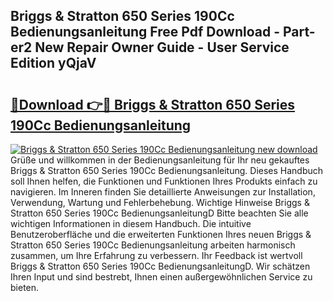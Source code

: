 ## Briggs & Stratton 650 Series 190Cc Bedienungsanleitung Free Pdf Download - Part-er2 New Repair Owner Guide - User Service Edition yQjaV

# <h2><a href="http://df5vlgr.blite.top/?on=Briggs+%26+Stratton+650+Series+190Cc+Bedienungsanleitung">🔗Download 👉🔴 Briggs & Stratton 650 Series 190Cc Bedienungsanleitung</a></h2>

[![Briggs & Stratton 650 Series 190Cc Bedienungsanleitung new download](https://i.imgur.com/lujVjoI.png)](http://df5vlgr.blite.top/?on=Briggs+%26+Stratton+650+Series+190Cc+Bedienungsanleitung)
Grüße und willkommen in der Bedienungsanleitung für Ihr neu gekauftes Briggs & Stratton 650 Series 190Cc Bedienungsanleitung. Dieses Handbuch soll Ihnen helfen, die Funktionen und Funktionen Ihres Produkts einfach zu navigieren. Im Inneren finden Sie detaillierte Anweisungen zur Installation, Verwendung, Wartung und Fehlerbehebung. Wichtige Hinweise Briggs & Stratton 650 Series 190Cc BedienungsanleitungD Bitte beachten Sie alle wichtigen Informationen in diesem Handbuch. Die intuitive Benutzeroberfläche und die erweiterten Funktionen Ihres neuen Briggs & Stratton 650 Series 190Cc Bedienungsanleitung arbeiten harmonisch zusammen, um Ihre Erfahrung zu verbessern. Ihr Feedback ist wertvoll Briggs & Stratton 650 Series 190Cc BedienungsanleitungD. Wir schätzen Ihren Input und sind bestrebt, Ihnen einen außergewöhnlichen Service zu bieten.
